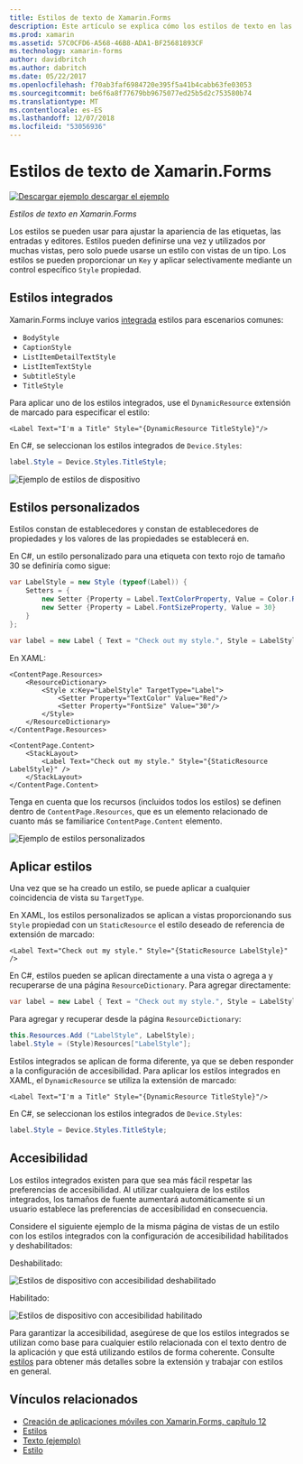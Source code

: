 ```yaml
---
title: Estilos de texto de Xamarin.Forms
description: Este artículo se explica cómo los estilos de texto en las aplicaciones de Xamarin.Forms. Estilos pueden definirse una vez y utilizados por muchas vistas, pero solo puede usarse un estilo con vistas de un tipo.
ms.prod: xamarin
ms.assetid: 57C0CFD6-A568-46B8-ADA1-BF25681893CF
ms.technology: xamarin-forms
author: davidbritch
ms.author: dabritch
ms.date: 05/22/2017
ms.openlocfilehash: f70ab3faf6984720e395f5a41b4cabb63fe03053
ms.sourcegitcommit: be6f6a8f77679bb9675077ed25b5d2c753580b74
ms.translationtype: MT
ms.contentlocale: es-ES
ms.lasthandoff: 12/07/2018
ms.locfileid: "53056936"
---
```

# <a name="xamarinforms-text-styles"></a>Estilos de texto de Xamarin.Forms

[![Descargar ejemplo](~/media/shared/download.png) descargar el ejemplo](https://developer.xamarin.com/samples/xamarin-forms/UserInterface/Text)

_Estilos de texto en Xamarin.Forms_

Los estilos se pueden usar para ajustar la apariencia de las etiquetas, las entradas y editores. Estilos pueden definirse una vez y utilizados por muchas vistas, pero solo puede usarse un estilo con vistas de un tipo.
Los estilos se pueden proporcionar un `Key` y aplicar selectivamente mediante un control específico `Style` propiedad.

<a name="Built-In_Styles" />

## <a name="built-in-styles"></a>Estilos integrados

Xamarin.Forms incluye varios [integrada](xref:Xamarin.Forms.Device.Styles) estilos para escenarios comunes:

- `BodyStyle`
- `CaptionStyle`
- `ListItemDetailTextStyle`
- `ListItemTextStyle`
- `SubtitleStyle`
- `TitleStyle`

Para aplicar uno de los estilos integrados, use el `DynamicResource` extensión de marcado para especificar el estilo:

```xaml
<Label Text="I'm a Title" Style="{DynamicResource TitleStyle}"/>
```

En C#, se seleccionan los estilos integrados de `Device.Styles`:

```csharp
label.Style = Device.Styles.TitleStyle;
```

![](styles-images/builtinstyles.png "Ejemplo de estilos de dispositivo")

<a name="Custom_Styles" />

## <a name="custom-styles"></a>Estilos personalizados

Estilos constan de establecedores y constan de establecedores de propiedades y los valores de las propiedades se establecerá en.

En C#, un estilo personalizado para una etiqueta con texto rojo de tamaño 30 se definiría como sigue:

```csharp
var LabelStyle = new Style (typeof(Label)) {
    Setters = {
        new Setter {Property = Label.TextColorProperty, Value = Color.Red},
        new Setter {Property = Label.FontSizeProperty, Value = 30}
    }
};

var label = new Label { Text = "Check out my style.", Style = LabelStyle };
```

En XAML:

```xaml
<ContentPage.Resources>
    <ResourceDictionary>
        <Style x:Key="LabelStyle" TargetType="Label">
            <Setter Property="TextColor" Value="Red"/>
            <Setter Property="FontSize" Value="30"/>
        </Style>
    </ResourceDictionary>
</ContentPage.Resources>

<ContentPage.Content>
    <StackLayout>
        <Label Text="Check out my style." Style="{StaticResource LabelStyle}" />
    </StackLayout>
</ContentPage.Content>
```

Tenga en cuenta que los recursos (incluidos todos los estilos) se definen dentro de `ContentPage.Resources`, que es un elemento relacionado de cuanto más se familiarice `ContentPage.Content` elemento.

![](styles-images/customstyle.png "Ejemplo de estilos personalizados")

<a name="Applying_Styles" />

## <a name="applying-styles"></a>Aplicar estilos

Una vez que se ha creado un estilo, se puede aplicar a cualquier coincidencia de vista su `TargetType`.

En XAML, los estilos personalizados se aplican a vistas proporcionando sus `Style` propiedad con un `StaticResource` el estilo deseado de referencia de extensión de marcado:

```xaml
<Label Text="Check out my style." Style="{StaticResource LabelStyle}" />
```

En C#, estilos pueden se aplican directamente a una vista o agrega a y recuperarse de una página `ResourceDictionary`. Para agregar directamente:

```csharp
var label = new Label { Text = "Check out my style.", Style = LabelStyle };
```

Para agregar y recuperar desde la página `ResourceDictionary`:

```csharp
this.Resources.Add ("LabelStyle", LabelStyle);
label.Style = (Style)Resources["LabelStyle"];
```

Estilos integrados se aplican de forma diferente, ya que se deben responder a la configuración de accesibilidad. Para aplicar los estilos integrados en XAML, el `DynamicResource` se utiliza la extensión de marcado:

```xaml
<Label Text="I'm a Title" Style="{DynamicResource TitleStyle}"/>
```

En C#, se seleccionan los estilos integrados de `Device.Styles`:

```csharp
label.Style = Device.Styles.TitleStyle;
```

## <a name="accessibility"></a>Accesibilidad

Los estilos integrados existen para que sea más fácil respetar las preferencias de accesibilidad. Al utilizar cualquiera de los estilos integrados, los tamaños de fuente aumentará automáticamente si un usuario establece las preferencias de accesibilidad en consecuencia.

Considere el siguiente ejemplo de la misma página de vistas de un estilo con los estilos integrados con la configuración de accesibilidad habilitados y deshabilitados:

Deshabilitado:

![](styles-images/pre-access.png "Estilos de dispositivo con accesibilidad deshabilitado")

Habilitado:

![](styles-images/post-access.png "Estilos de dispositivo con accesibilidad habilitado")

Para garantizar la accesibilidad, asegúrese de que los estilos integrados se utilizan como base para cualquier estilo relacionada con el texto dentro de la aplicación y que está utilizando estilos de forma coherente. Consulte [estilos](~/xamarin-forms/user-interface/styles/index.md) para obtener más detalles sobre la extensión y trabajar con estilos en general.


## <a name="related-links"></a>Vínculos relacionados

- [Creación de aplicaciones móviles con Xamarin.Forms, capítulo 12](https://developer.xamarin.com/r/xamarin-forms/book/chapter12.pdf)
- [Estilos](~/xamarin-forms/user-interface/styles/index.md)
- [Texto (ejemplo)](https://developer.xamarin.com/samples/xamarin-forms/UserInterface/Text)
- [Estilo](xref:Xamarin.Forms.Style)
